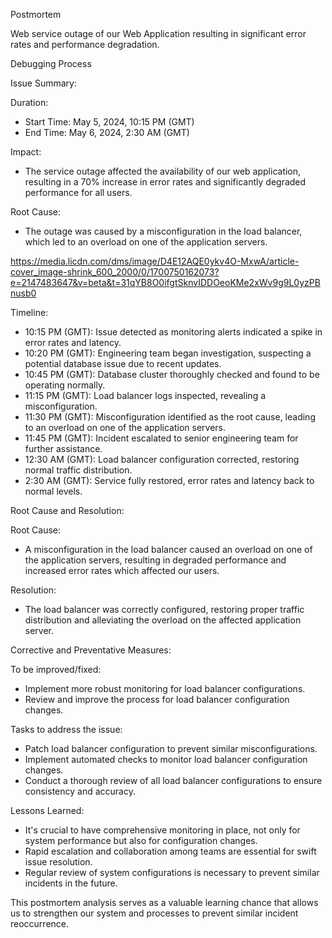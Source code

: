 Postmortem

Web service outage of our Web Application resulting in significant error rates and performance degradation.

Debugging Process

Issue Summary:

Duration:
- Start Time: May 5, 2024, 10:15 PM (GMT)
- End Time: May 6, 2024, 2:30 AM (GMT)

Impact:

- The service outage affected the availability of our web application, resulting in a 70% increase in error rates and significantly degraded performance for all users.

Root Cause:

- The outage was caused by a misconfiguration in the load balancer, which led to an overload on one of the application servers.

https://media.licdn.com/dms/image/D4E12AQE0ykv4O-MxwA/article-cover_image-shrink_600_2000/0/1700750162073?e=2147483647&v=beta&t=31qYB8O0ifgtSknvIDDOeoKMe2xWv9g9L0yzPBnusb0

Timeline:
- 10:15 PM (GMT): Issue detected as monitoring alerts indicated a spike in error rates and latency.
- 10:20 PM (GMT): Engineering team began investigation, suspecting a potential database issue due to recent updates.
- 10:45 PM (GMT): Database cluster thoroughly checked and found to be operating normally.
- 11:15 PM (GMT): Load balancer logs inspected, revealing a misconfiguration.
- 11:30 PM (GMT): Misconfiguration identified as the root cause, leading to an overload on one of the application servers.
- 11:45 PM (GMT): Incident escalated to senior engineering team for further assistance.
- 12:30 AM (GMT): Load balancer configuration corrected, restoring normal traffic distribution.
- 2:30 AM (GMT): Service fully restored, error rates and latency back to normal levels.

Root Cause and Resolution:

Root Cause:

- A misconfiguration in the load balancer caused an overload on one of the application servers, resulting in degraded performance and increased error rates which affected our users.

Resolution:

- The load balancer was correctly configured, restoring proper traffic distribution and alleviating the overload on the affected application server.

Corrective and Preventative Measures:

To be improved/fixed:
- Implement more robust monitoring for load balancer configurations.
- Review and improve the process for load balancer configuration changes.

Tasks to address the issue:
- Patch load balancer configuration to prevent similar misconfigurations.
- Implement automated checks to monitor load balancer configuration changes.
- Conduct a thorough review of all load balancer configurations to ensure consistency and accuracy.

Lessons Learned:
- It's crucial to have comprehensive monitoring in place, not only for system performance but also for configuration changes.
- Rapid escalation and collaboration among teams are essential for swift issue resolution.
- Regular review of system configurations is necessary to prevent similar incidents in the future.

This postmortem analysis serves as a valuable learning chance that allows us to strengthen our system and processes to prevent similar incident reoccurrence.


